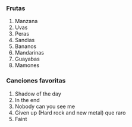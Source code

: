 ### Frutas

1. Manzana
2. Uvas
3. Peras
4. Sandias
5. Bananos
6. Mandarinas
7. Guayabas
8. Mamones

### Canciones favoritas 

1. Shadow of the day
2. In the end
3. Nobody can you see me 
4. Given up (Hard rock and new metal) que raro
5. Faint 

